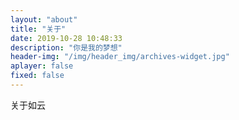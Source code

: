 ```yaml
---
layout: "about"
title: "关于"
date: 2019-10-28 10:48:33
description: "你是我的梦想"
header-img: "/img/header_img/archives-widget.jpg"
aplayer: false
fixed: false
---
```


关于如云
